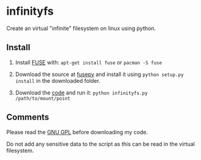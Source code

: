infinityfs
==========

Create an virtual "infinite" filesystem on linux using python.

## Install

1. Install [FUSE](http://fuse.sourceforge.net/) with:
`apt-get install fuse`
or
`pacman -S fuse`

2. Download the source at [fusepy](https://github.com/terencehonles/fusepy) and install it using 
`python setup.py install` in the downloaded folder.

3. Download the [code](/infinityfs.py) and run it:
`python infinityfs.py /path/to/mount/point`

## Comments
Please read the [GNU GPL](/LICENSE) before downloading my code.

Do not add any sensitive data to the script as this can be read in the virtual filesystem.
